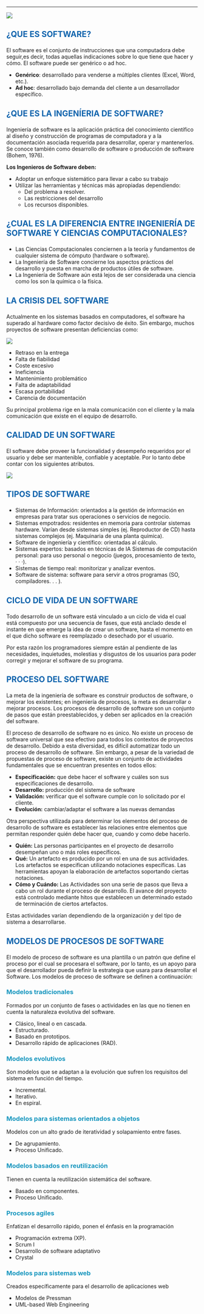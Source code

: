 ---
![](/Trabajo-del-Parcial/assets/img4.jpg)

<body>
    <h2> <p style="color:#0f64ad;">¿QUE ES SOFTWARE? </p> </h2>
</body>

El software es el conjunto de instrucciones que una computadora debe seguir,es decir, todas aquellas indicaciones sobre lo que tiene que hacer y cómo.
El software puede ser genérico o ad hoc.
-	**Genérico**: desarrollado para venderse a múltiples clientes (Excel, Word, etc.).
-	**Ad hoc**: desarrollado bajo demanda del cliente a un desarrollador específico.

<body>
    <h2> <p style="color:#0f64ad;">¿QUE ES LA INGENÍERIA DE SOFTWARE? </p> </h2>
</body>


Ingeniería de software es la aplicación práctica del conocimiento científico al diseño y construcción de programas de computadora y a la documentación asociada requerida                                   para desarrollar, operar y mantenerlos. Se conoce también como desarrollo de software o producción de software (Bohem, 1976).

**Los Ingenieros de Software deben:**

-	Adoptar un enfoque sistemático para llevar a cabo su trabajo
-	Utilizar las herramientas y técnicas más apropiadas dependiendo:
    - Del problema a resolver. 
    - Las restricciones del desarrollo 
    - Los recursos disponibles.
    
<body>
    <h2> <p style="color:#0f64ad;">¿CUAL ES LA DIFERENCIA ENTRE INGENIERÍA DE SOFTWARE Y CIENCIAS COMPUTACIONALES? </p> </h2>
</body>

-	Las Ciencias Computacionales conciernen a la teoría y fundamentos de cualquier sistema de cómputo (hardware o software). 
-	La Ingeniería de Software concierne los aspectos prácticos del desarrollo y puesta en marcha de productos útiles de software. 
-	La Ingeniería de Software aún está lejos de ser considerada una ciencia como los son la química o la física.

<body>
    <h2> <p style="color:#0f64ad;">LA CRISIS DEL SOFTWARE </p> </h2>
</body>

Actualmente en los sistemas basados en computadores, el software ha superado al hardware como factor decisivo de éxito. Sin embargo, muchos proyectos de software presentan deficiencias como:

![](/Trabajo-del-Parcial/assets/img2.png)

- Retraso en la entrega
- Falta de fiabilidad 
- Coste excesivo 
- Ineficiencia
- Mantenimiento problemático 
- Falta de adaptabilidad
- Escasa portabilidad
- Carencia de documentación



Su principal problema rige en la mala comunicación con el cliente y la mala comunicación que existe en el equipo de desarrollo.

<body>
    <h2> <p style="color:#0f64ad;">CALIDAD DE UN SOFTWARE </p> </h2>
</body>

El software debe proveer la funcionalidad y desempeño requeridos por el usuario y debe ser mantenible, confiable y aceptable. Por lo tanto debe contar con los siguientes atributos.

![](/Trabajo-del-Parcial/assets/img3.png)

<body>
    <h2> <p style="color:#0f64ad;">TIPOS DE SOFTWARE </p> </h2>
</body>

-	Sistemas de Información: orientados a la gestión de información en empresas para tratar sus operaciones o servicios de negocio. 
-	Sistemas empotrados: residentes en memoria para controlar sistemas hardware. Varían desde sistemas simples (ej. Reproductor de CD) hasta sistemas complejos (ej. Maquinaria de una planta química).
-	Software de ingeniería y científico: orientadas al cálculo.
-	Sistemas expertos: basados en técnicas de IA Sistemas de computación personal: para uso personal o negocio (juegos, procesamiento de texto, · · ·). 
-	Sistemas de tiempo real: monitorizar y analizar eventos.
-	Software de sistema: software para servir a otros programas (SO, compiladores. . . ).


<body>
    <h2> <p style="color:#0f64ad;">CICLO DE VIDA DE UN SOFTWARE </p> </h2>
</body>

Todo desarrollo de un software está vinculado a un ciclo de vida el cual está compuesto por una secuencia de fases, que está anclado desde el instante en que emerge la idea de crear un software, hasta el momento en el que dicho software es reemplazado o desechado por el usuario.

Por esta razón los programadores siempre están al pendiente de las necesidades, inquietudes, molestias y disgustos de los usuarios para poder corregir y mejorar el software de su programa.

<body>
    <h2> <p style="color:#0f64ad;">PROCESO DEL SOFTWARE </p> </h2>
</body>

La meta de la ingeniería de software es construir productos de software, o mejorar los existentes; en ingeniería de procesos, la meta es desarrollar o mejorar procesos. Los procesos de desarrollo de software son un conjunto de pasos que están preestablecidos, y deben ser aplicados en la creación del software.

El proceso de desarrollo de software no es único. No existe un proceso de software universal que sea efectivo para todos los contextos de proyectos de desarrollo. Debido a esta diversidad, es difícil automatizar todo un proceso de desarrollo de software. Sin embargo, a pesar de la variedad de propuestas de proceso de software, existe un conjunto de actividades fundamentales que se encuentran presentes en todos ellos:

- **Especificación:** que debe hacer el software y cuáles son sus especificaciones de desarrollo.
- **Desarrollo:** producción del sistema de software 
- **Validación:** verificar que el software cumple con lo solicitado por el cliente. 
- **Evolución:** cambiar/adaptar el software a las nuevas demandas 

Otra perspectiva utilizada para determinar los elementos del proceso de desarrollo de software es establecer las relaciones entre elementos que permitan responder quién debe hacer que, cuando y como debe hacerlo.

- **Quién:** Las personas participantes en el proyecto de desarrollo desempeñan uno o más roles específicos.
- **Qué:** Un artefacto es producido por un rol en una de sus actividades. Los artefactos se especifican utilizando notaciones específicas. Las herramientas apoyan la elaboración de artefactos soportando ciertas notaciones.
- **Cómo y Cuándo:** Las Actividades son una serie de pasos que lleva a cabo un rol durante el proceso de desarrollo. El avance del proyecto está controlado mediante hitos que establecen un determinado estado de terminación de ciertos artefactos.

Estas actividades varían dependiendo de la organización y del tipo de sistema a desarrollarse. 

<body>
<h2> <p style="color:#0f64ad;">MODELOS DE PROCESOS DE SOFTWARE  </p> </h2>
</body>

El modelo de proceso de software es una plantilla o un patrón que define el proceso por el cual se procesara el software, por lo tanto, es un apoyo para que el desarrollador pueda definir la estrategia que usara para desarrollar el Software. Los modelos de proceso de software se definen a continuación:

<body>
    <h3> <p style="color:#1796be;">Modelos tradicionales  </p> </h3>
</body>

Formados por un conjunto de fases o actividades en las que no tienen en cuenta la naturaleza evolutiva del software. 

- Clásico, lineal o en cascada.
- Estructurado. 
- Basado en prototipos.
- Desarrollo rápido de aplicaciones (RAD).


<body>
    <h3> <p style="color:#1796be;">Modelos evolutivos  </p> </h3>
</body>

Son modelos que se adaptan a la evolución que sufren los requisitos del sistema en función del tiempo.

- Incremental. 
- Iterativo.
- En espiral.


<body>
    <h3> <p style="color:#1796be;">Modelos para sistemas orientados a objetos  </p> </h3>
</body>

Modelos con un alto grado de iteratividad y solapamiento entre fases.

- De agrupamiento.
- Proceso Unificado.

<body>
    <h3> <p style="color:#1796be;">Modelos basados en reutilización </p> </h3>
</body>

Tienen en cuenta la reutilización sistemática del software.

- Basado en componentes. 
- Proceso Unificado.


<body>
    <h3> <p style="color:#1796be;">Procesos agiles   </p> </h3>
</body>

Enfatizan el desarrollo rápido, ponen el énfasis en la programación

- Programación extrema (XP).
- Scrum I
- Desarrollo de software adaptativo
- Crystal


<body>
    <h3> <p style="color:#1796be;">Modelos para sistemas web  </p> </h3>
</body>

Creados específicamente para el desarrollo de aplicaciones web

- Modelos de Pressman 
- UML-based Web Engineering
